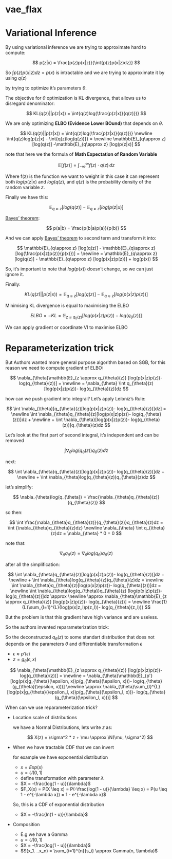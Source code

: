 # vae_flax

# Variational Inference

By using variational inference we are trying to approximate hard to compute:

$$
p(z|x) = \frac{p(z)p(x|z)}{\int{p(z)p(x|z)dz}}
$$

So $\int{p(z)p(x|z)dz} = p(x)$ is intractable and we are trying to approximate it by using $q(z)$

by trying to optimize it’s parameters $\theta$. 

The objective for $\theta$ optimization is KL divergence, that allows us to disregard denominator:

$$
KL(q(z)||p(z|x)) = \int{q(z)log(\frac{p(z|x)}{q(z)})}
$$

We are only optimizing **ELBO (Evidence Lower BOund)** that depends on $\theta$.

$$
KL(q(z)||p(z|x)) = \int{q(z)log(\frac{p(z|x)}{q(z)})} \newline \int{q(z)log(p(z|x) - \int{q(z)log(q(z))}}  = \newline \mathbb{E}_{q\approx z} [log(q(z)] -\mathbb{E}_{q\approx z} [log(p(z|x)]
$$


note that here we the formula of **Math Expectation of Random Variable**

$$
\mathbb{E}[f(z)] = \int_{-\infty}^{\infty} f(z) \cdot q(z) \, dz
$$

Where f(z) is the function we want to weight in this case it can represent both $log(p(z|x)$ and  $log(q(z)$, and $q(z)$ is the probability density of the random variable $z$.

Finally we have this: 

$$
\mathbb{E}_{q\approx z} [log(q(z)] - \mathbb{E}_{q\approx z} [log(p(z|x)]
$$

[Bayes’ theorem](https://en.wikipedia.org/wiki/Bayes%27_theorem):

$$
p(a|b) = \frac{p(b|a)p(a)}{p(b)}
$$

And we can apply [Bayes’ theorem](https://en.wikipedia.org/wiki/Bayes%27_theorem) to second term and transform it into: 

 

$$
\mathbb{E}_{q\approx z} [log(q(z)] - \mathbb{E}_{q\approx z} [log(\frac{p(x|z)p(z)}{p(x)})] = \newline = \mathbb{E}_{q\approx z} [log(q(z)] - \mathbb{E}_{q\approx z} [log(p(x|z)p(z))] + log(p(x))
$$

So, it’s important to note that $log(p(x))$  doesn’t change, so we can just ignore it.

Finally:

$$
KL(q(z)||p(z|x)) = \mathbb{E}_{q\approx z} [log(q(z)] - \mathbb{E}_{q\approx z} [log(p(x|z)p(z))]
$$

Minimising KL divergence is equal to maximising the ELBO

$$
ELBO = -KL = \mathbb{E}_{z \approx q_{\theta}(z)} [log(p(x|z)p(z))- log(q_{\theta}(z))]
$$

We can apply gradient or coordinate VI to maximise ELBO

# Reparameterization trick

But Authors wanted more general purpose algorithm based on SGB, for this reason we need to compute gradient of ELBO: 

$$
\nabla_{\theta}\mathbb{E}_{z \approx q_{\theta}(z)} [log(p(x|z)p(z))- log(q_{\theta}(z))] = \newline = \nabla_{\theta} \int q_{\theta}(z)[log(p(x|z)p(z))- log(q_{\theta}(z)]dz 
$$

how can we push gradient into integral? 
Let’s apply Leibniz’s Rule: 

$$
\int \nabla_{\theta}[q_{\theta}(z)[log(p(x|z)p(z))- log(q_{\theta}(z))]dz]  = \newline \int \nabla_{\theta}q_{\theta}(z)[log(p(x|z)p(z))- log(q_{\theta}(z))]dz + \newline +  \int \nabla_{\theta}[log(p(x|z)p(z))- log(q_{\theta}(z))]q_{\theta}(z)dz
$$

Let’s look at the first part of second integral, it’s independent and can be removed

$$
\int \nabla_{\theta}log(q_{\theta}(z))q_{\theta}(z)dz
$$

next:

$$
\int \nabla_{\theta}q_{\theta}(z)[log(p(x|z)p(z))- log(q_{\theta}(z))]dz + \newline +  \int \nabla_{\theta}log(q_{\theta}(z))q_{\theta}(z)dz 
$$

let’s simplify: 

$$
\nabla_{\theta}log(q_{\theta}) = \frac{\nabla_{\theta}q_{\theta}(z)}{q_{\theta}(z)}
$$

so then: 

$$
\int \frac{\nabla_{\theta}q_{\theta}(z)}{q_{\theta}(z)}q_{\theta}(z)dz  = \int {\nabla_{\theta}q_{\theta}(z)dz} \newline \nabla_{\theta} \int q_{\theta}(z)dz = \nabla_{\theta}  * 0 = 0
$$

note that: 

$$
\nabla_{\theta}q_{\theta}(z) = \nabla_{\theta}log(q_{\theta})q_{\theta}(z) 
$$

after all the simplification:

$$
\int \nabla_{\theta}q_{\theta}(z)[log(p(x|z)p(z))- log(q_{\theta}(z))]dz + \newline +  \int \nabla_{\theta}log(q_{\theta}(z))q_{\theta}(z)dz =  \newline
\int \nabla_{\theta}q_{\theta}(z)[log(p(x|z)p(z))- log(q_{\theta}(z))]dz =  \newline
\int \nabla_{\theta}log(q_{\theta})q_{\theta}(z) [log(p(x|z)p(z))- log(q_{\theta}(z))]dz \approx \newline \approx \nabla_{\theta}\mathbb{E}_{z \approx q_{\theta}(z)} [log(p(x|z)p(z))- log(q_{\theta}(z))] = \newline \frac{1}{L}\sum_{l=1}^{L}{log(p(x|z_l)p(z_l))- log(q_{\theta}(z_l))}
$$

But the problem is that this gradient have high variance and are useless.

So the authors invented reparameterization trick:

So the deconstructed $q_{\theta}(z)$  to some standart distribution that does not depends on the parameters $\theta$  and differentiable transformation $\epsilon$

- $\epsilon \approx p'(\epsilon)$
- $z = g_{\theta}(\epsilon, x)$

$$
\nabla_{\theta}\mathbb{E}_{z \approx q_{\theta}(z)} [log(p(x|z)p(z))- log(q_{\theta}(z))] = \newline = \nabla_{\theta}\mathbb{E}_{p'} [log(p(x|g_{\theta}(\epsilon, x))p(g_{\theta}(\epsilon, x)))- log(q_{\theta}(g_{\theta}(\epsilon, x)))] \newline \approx \nabla_{\theta}\sum_{l}^{L} [log(p(x|g_{\theta}(\epsilon_l, x))p(g_{\theta}(\epsilon_l, x)))- log(q_{\theta}(g_{\theta}(\epsilon_l, x)))]
$$

When can we use reparameterization trick?

- Location scale of distributions
    
    we have a Normal Distributions, lets write $z$ as: 
    
    $$
    X(z) = \sigma^2 * z + \mu \approx \N(\mu, \sigma^2)
    $$
    

- When we have tractable CDF that we can invert
    
    for example we have exponential distribution
    
    - $x = Exp(x)$
    - $u = U(0, 1)$
    - define transformation with parameter $\lambda$
    - $X = -\frac{log(1 - u)}{\lambda}$
    - $F_X(x) = P(X \leq x) = P(-\frac{log(1 - u)}{\lambda} \leq x) = P(u \leq 1 - e^{-\lambda x}) =  1 - e^{-\lambda x}$
    
    So, this is a CDF of exponential distribution
    
    - $X = -\frac{ln(1 - u)}{\lambda}$
- Composition
    - E.g we have a Gamma
    - $u = U(0, 1)$
    - $X = -\frac{log(1 - u)}{\lambda}$
    - $S(x_1. ..x_n) = \sum_{i=1}^{n}{s_i} \approx Gamma(n, \lambda)$
